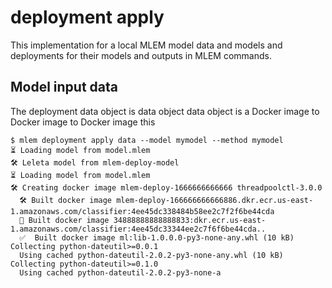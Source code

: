 # deployment apply

This implementation for a local MLEM model data and models and deployments for
their models and outputs in MLEM commands.

## Model input data

The deployment data object is data object data object is a Docker image to
Docker image to Docker image this

```cli
$ mlem deployment apply data --model mymodel --method mymodel
⏳️ Loading model from model.mlem
🛠 Leleta model from mlem-deploy-model
⏳️ Loading model from model.mlem
🛠 Creating docker image mlem-deploy-1666666666666 threadpoolctl-3.0.0
  🛠 Built docker image mlem-deploy-166666666666886.dkr.ecr.us-east-1.amazonaws.com/classifier:4ee45dc338484b58ee2c7f2f6be44cda
  🔼 Built docker image 34888888888888833:dkr.ecr.us-east-1.amazonaws.com/classifier:4ee45dc33344ee2c7f6f6be44cda..
  ✅  Built docker image ml:lib-1.0.0.0-py3-none-any.whl (10 kB)
Collecting python-dateutil>=0.0.1
  Using cached python-dateutil-2.0.2-py3-none-any.whl (10 kB)
Collecting python-dateutil>=0.1.0
  Using cached python-dateutil-2.0.2-py3-none-a
```
